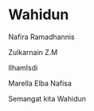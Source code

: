 # Wahidun


Nafira Ramadhannis

Zulkarnain Z.M

IlhamIsdi

Marella Elba Nafisa

Semangat kita Wahidun

